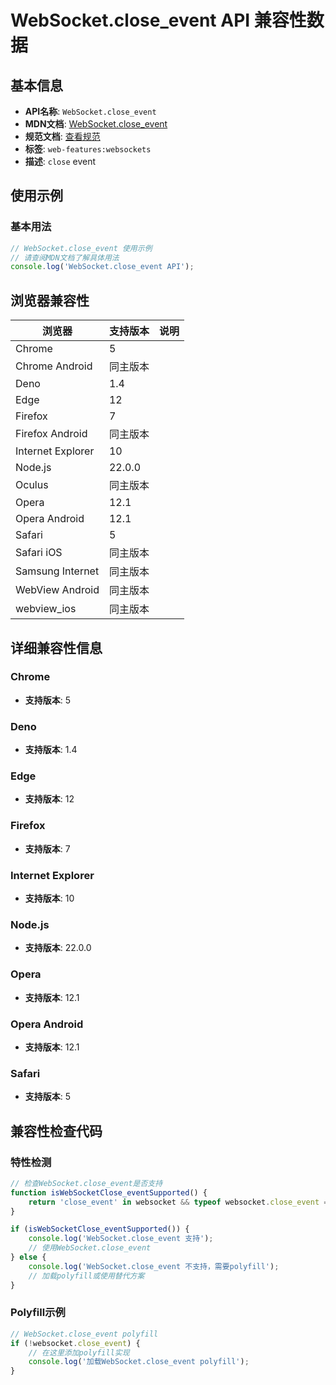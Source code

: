 # WebSocket.close_event API 兼容性数据

## 基本信息

- **API名称**: `WebSocket.close_event`
- **MDN文档**: [WebSocket.close_event](https://developer.mozilla.org/docs/Web/API/WebSocket/close_event)
- **规范文档**: [查看规范](https://websockets.spec.whatwg.org/#dom-websocket-onclose)
- **标签**: `web-features:websockets`
- **描述**: `close` event

## 使用示例

### 基本用法

```javascript
// WebSocket.close_event 使用示例
// 请查阅MDN文档了解具体用法
console.log('WebSocket.close_event API');
```

## 浏览器兼容性

| 浏览器 | 支持版本 | 说明 |
|--------|----------|------|
| Chrome | 5 |  |
| Chrome Android | 同主版本 |  |
| Deno | 1.4 |  |
| Edge | 12 |  |
| Firefox | 7 |  |
| Firefox Android | 同主版本 |  |
| Internet Explorer | 10 |  |
| Node.js | 22.0.0 |  |
| Oculus | 同主版本 |  |
| Opera | 12.1 |  |
| Opera Android | 12.1 |  |
| Safari | 5 |  |
| Safari iOS | 同主版本 |  |
| Samsung Internet | 同主版本 |  |
| WebView Android | 同主版本 |  |
| webview_ios | 同主版本 |  |

## 详细兼容性信息

### Chrome

- **支持版本**: 5

### Deno

- **支持版本**: 1.4

### Edge

- **支持版本**: 12

### Firefox

- **支持版本**: 7

### Internet Explorer

- **支持版本**: 10

### Node.js

- **支持版本**: 22.0.0

### Opera

- **支持版本**: 12.1

### Opera Android

- **支持版本**: 12.1

### Safari

- **支持版本**: 5

## 兼容性检查代码

### 特性检测

```javascript
// 检查WebSocket.close_event是否支持
function isWebSocketClose_eventSupported() {
    return 'close_event' in websocket && typeof websocket.close_event === 'function';
}

if (isWebSocketClose_eventSupported()) {
    console.log('WebSocket.close_event 支持');
    // 使用WebSocket.close_event
} else {
    console.log('WebSocket.close_event 不支持，需要polyfill');
    // 加载polyfill或使用替代方案
}
```

### Polyfill示例

```javascript
// WebSocket.close_event polyfill
if (!websocket.close_event) {
    // 在这里添加polyfill实现
    console.log('加载WebSocket.close_event polyfill');
}
```

